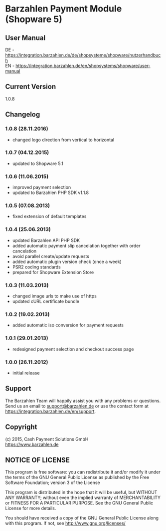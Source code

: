 # Barzahlen Payment Module (Shopware 5)

## User Manual
DE - https://integration.barzahlen.de/de/shopsysteme/shopware/nutzerhandbuch  
EN - https://integration.barzahlen.de/en/shopsystems/shopware/user-manual

## Current Version
1.0.8

## Changelog

### 1.0.8 (28.11.2016)
* changed logo direction from vertical to horizontal


### 1.0.7 (04.12.2015)
* updated to Shopware 5.1

### 1.0.6 (11.06.2015)
* improved payment selection
* updated to Barzahlen PHP SDK v1.1.8

### 1.0.5 (07.08.2013)
* fixed extension of default templates

### 1.0.4 (25.06.2013)
* updated Barzahlen API PHP SDK
* added automatic payment slip cancelation together with order cancelation
* avoid parallel create/update requests
* added automatic plugin version check (once a week)
* PSR2 coding standards
* prepared for Shopware Extension Store

### 1.0.3 (11.03.2013)
* changed image urls to make use of https
* updated cURL certificate bundle

### 1.0.2 (19.02.2013)
* added automatic iso conversion for payment requests

### 1.0.1 (29.01.2013)
* redesigned payment selection and checkout success page

### 1.0.0 (26.11.2012)
* initial release

## Support
The Barzahlen Team will happily assist you with any problems or questions. Send us an email to support@barzahlen.de or use the contact form at https://integration.barzahlen.de/en/support.

## Copyright
(c) 2015, Cash Payment Solutions GmbH  
https://www.barzahlen.de

## NOTICE OF LICENSE
This program is free software: you can redistribute it and/or modify it under the terms of the GNU General Public License as published by the Free Software Foundation; version 3 of the License

This program is distributed in the hope that it will be useful, but WITHOUT ANY WARRANTY; without even the implied warranty of MERCHANTABILITY or FITNESS FOR A PARTICULAR PURPOSE. See the GNU General Public License for more details.

You should have received a copy of the GNU General Public License along with this program.  If not, see http://www.gnu.org/licenses/